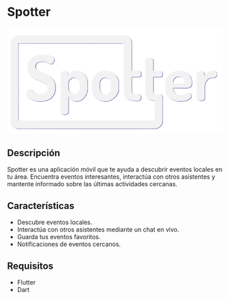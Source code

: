 # Spotter

![Logo de Spotter](/assets/logoG.png)

## Descripción

Spotter es una aplicación móvil que te ayuda a descubrir eventos locales en tu área. Encuentra eventos interesantes, interactúa con otros asistentes y mantente informado sobre las últimas actividades cercanas.


## Características

- Descubre eventos locales.
- Interactúa con otros asistentes mediante un chat en vivo.
- Guarda tus eventos favoritos.
- Notificaciones de eventos cercanos.

## Requisitos

- Flutter
- Dart

